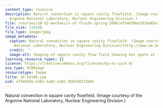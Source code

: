 ```yaml
---
content_type: resource
description: Natural convection in square cavity flowfield. (Image courtesy of the
  Argonne National Laboratory, Nuclear Engineering Division.)
file: /courses/10-52-mechanics-of-fluids-spring-2006/af54d39ee2824a01e381936768722b01_10-52s06.jpg
file_size: 112420
file_type: image/jpeg
image_metadata:
  caption: Natural convection in square cavity flowfield. (Image courtesy of the [Argonne
    National Laboratory, Nuclear Engineering Division](http://www.ne.anl.gov/).)
  credit: ''
  image-alt: Imaging of square cavity flow field showing hot spots at the sides.
learning_resource_types: []
license: https://creativecommons.org/licenses/by-nc-sa/4.0/
ocw_type: OCWImage
resourcetype: Image
title: 10-52s06.jpg
uid: af54d39e-e282-4a01-e381-936768722b01
---
```

Natural convection in square cavity flowfield. (Image courtesy of the Argonne National Laboratory, Nuclear Engineering Division.)